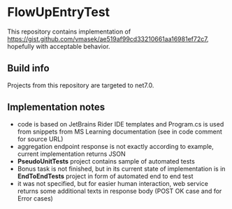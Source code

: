 # FlowUpEntryTest

This repository contains implementation of https://gist.github.com/vmasek/ae519af99cd33210661aa16981ef72c7, hopefully with acceptable behavior.

## Build info
Projects from this repository are targeted to net7.0.

## Implementation notes

* code is based on JetBrains Rider IDE templates and Program.cs is used from snippets from MS Learning documentation (see in code comment for source URL)
* aggregation endpoint response is not exactly according to example, current implementation returns JSON
* **PseudoUnitTests** project contains sample of automated tests
* Bonus task is not finished, but in its current state of implementation is in **EndToEndTests** project in form of automated end to end test
* it was not specified, but for easier human interaction, web service returns some additional texts in response body (POST OK case and for Error cases)
